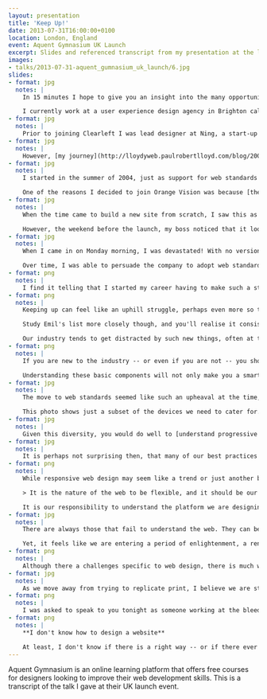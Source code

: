 ```yaml
---
layout: presentation
title: 'Keep Up!'
date: 2013-07-31T16:00:00+0100
location: London, England
event: Aquent Gymnasium UK Launch
excerpt: Slides and referenced transcript from my presentation at the launch of Aquent Gymnasium
images:
- talks/2013-07-31-aquent_gumnasium_uk_launch/6.jpg
slides:
- format: jpg
  notes: |
    In 15 minutes I hope to give you an insight into the many opportunities and challenges facing web designers in 2013. But first, a little bit about myself.

    I currently work at a user experience design agency in Brighton called [Clearleft](http://clearleft.com/). We are a small agency that work with big clients such as the BBC, NBCUniversal, Channel 4 and Mozilla. We also work with smaller start-ups and charities like WWF, UNICEF and 38 Degrees. My title is *senior visual designer*, but I try to position myself at the intersection of both graphic design and front-end development.
- format: jpg
  notes: |
    Prior to joining Clearleft I was lead designer at Ning, a start-up based in Palo Alto, California. I worked there during 2006-7, when a lot of the companies we know today were just getting started. Working in the Valley was an amazing -- and at times eye-opening -- experience.
- format: jpg
  notes: |
    However, [my journey](http://lloydyweb.paulrobertlloyd.com/blog/2006/01/my_journey_so_far.php) began almost ten years ago at Orange Vision, a tiny web design agency based in Lichfield, Staffordshire.
- format: jpg
  notes: |
    I started in the summer of 2004, just as support for web standards was gaining traction. One of the key ideas behind this movement was the separation of presentation from content: developing highly semantic HTML pages styled separately with CSS. <cite>[Designing with Web Standards](http://www.zeldman.com/dwws/)</cite> by Jeffrey Zeldman was my bible.

    One of the reasons I decided to join Orange Vision was because [their website](http://web.archive.org/web/20040627083538/http://www.orangevision.co.uk/) used CSS as opposed to older techniques that involved tables, inline style declarations and 1x1 pixel 'spacer' images. Soon after joining, I learnt that they had actually stolen another agency's website, changing just the logo and some copy! Thus much of my early work was spent updating existing sites, swearing under my breath as I used the outmoded practices favoured by my new employer.
- format: jpg
  notes: |
    When the time came to build a new site from scratch, I saw this as an opportunity to show my colleagues how to build a website the right way. In just a few days, I had built the entire website, and looked forward to launching my first commercial site built using web standards.

    However, the weekend before the launch, my boss noticed that it looked different in Netscape 4 (which had a small percentage of users at this time). Judging this to be problematic, he ripped the site apart and rebuilt it using tables.
- format: jpg
  notes: |
    When I came in on Monday morning, I was devastated! With no version control, everything I'd done had gone. Of course, this situation could have been avoided had I communicated my intentions better, and explained how we would support older browsers.

    Over time, I was able to persuade the company to adopt web standards. This wasn't hard; maintainability, speed, accessibility and search engine optimisation were frequently brought up during debates. When [@media 2005](http://lloydyweb.paulrobertlloyd.com/blog/2005/06/reflecting_on_media_2005.php) was announced, me and two colleagues were even allowed two days off to attend. This story has a happy ending.
- format: png
  notes: |
    I find it telling that I started my career having to make such a strong argument for keeping up. Before Orange Vision, I built websites for a hobby, and had already seen the web change significantly in a short amount of time. It seemed obvious that to gain (and maintain) employment, I would need to stay relevant and embrace change. Yet upon meeting a group of people focused on meeting client expectations -- concerned about getting work out of the door -- I saw how easy it is to fall behind.
- format: png
  notes: |
    Keeping up can feel like an uphill struggle, perhaps even more so today. In a blog post entitled <cite>[Drowning](http://thatemil.com/blog/2013/05/22/drowning/)</cite>, my friend Emil attempted to list all the languages, frameworks and applications needed to do his job. No one can hope to learn -- let alone master -- all this.

    Study Emil's list more closely though, and you'll realise it consists of a number of highly specialised frameworks. I suspect many will have gone out of fashion in a year's time.

    Our industry tends to get distracted by such new things, often at the cost of mastering the underlying protocols and technologies of the web that have served us well for decades, and will continue to do so.
- format: png
  notes: |
    If you are new to the industry -- or even if you are not -- you should take time to properly understand the platform we are building upon. Learn how **HTML** helps us to structure content in a meaningful way, even when devoid of any presentation or behaviour. Think about how to construct human readable **URL**s. Recognise the difference between GET and POST **HTTP** request methods.

    Understanding these basic components will not only make you a smarter developer, but it make it easier to spot technologies that will likely stick around.
- format: jpg
  notes: |
    The move to web standards seemed like such an upheaval at the time, but it pales in comparison to the challenges we're facing today. Back then, we had to support just a handful of browsers. Now our products need to work across a range of devices, each with different features and capabilities.

    This photo shows just a subset of the devices we need to cater for. It doesn't show a television, or any game consoles -- who knows if we'll soon be talking about web-enabled iWatches! Such is the range and diversity of connected devices, it's senseless targeting a particular subset, particularly as user habits continue to change. Terms such as 'mobile', 'tablet' or 'desktop' have become almost meaningless.
- format: jpg
  notes: |
    Given this diversity, you would do well to [understand progressive enhancement](http://alistapart.com/article/understandingprogressiveenhancement). Sometimes seen as making sure websites work when JavaScript is disabled, it's actually about building robustness into our products. We need to ensure products can still be used if a user agent doesn't support a certain feature, or if an unreliable connection has caused a script to stop working. Think of progressive enhancement like an escalator; if it breaks, it can still function as a flight of stairs.
- format: jpg
  notes: |
    It is perhaps not surprising then, that many of our best practices are a flavour of progressive enhancement. [Responsive web design](http://alistapart.com/article/responsive-web-design) -- especially when coupled with a [mobile-first](http://www.lukew.com/ff/entry.asp?933) approach -- is essentially progressive enhancement for layout.
- format: png
  notes: |
    While responsive web design may seem like a trend or just another buzzword, the approach it advocates maps extremely well to the fluid and adaptable nature of the web. This is something John Allsopp wrote about thirteen years ago in [*A Dao of Web Design*](http://alistapart.com/article/dao):

    > It is the nature of the web to be flexible, and it should be our role as designers and developers to embrace this flexibility.

    It is our responsibility to understand the platform we are designing for, and pick the right tools for the job.
- format: jpg
  notes: |
    There are always those that fail to understand the web. They can be seen trying to make the web behave like something it isn't. If you are trying to make a website behave like a print magazine or a native application for example, you are probably doing something wrong.

    Yet, it feels like we are entering a period of enlightenment, a renaissance even! We have come to recognise the unique characteristics of the web, and in doing so, attempting to solve problems nobody has encountered before. I mean, how on earth do you design something that can be infinitely adaptable?
- format: png
  notes: |
    Although there a challenges specific to web design, there is much we can learn from other industries. For example, the issues we face are similar to those television graphic designers experienced during the mid-sixties. At that time, television was a crude medium; low-definition, black and white. Using high contrast illustrations and bold type, and influenced in part by optical and pop art fashion of the time, its designers arrived at an aesthetic suited to these limitations. We need to be thinking about the web in a similar way; [what aesthetic approach is appropriate to the web](http://alistapart.com/article/the-web-aesthetic)?
- format: jpg
  notes: |
    As we move away from trying to replicate print, I believe we are starting to see a shift towards interfaces influenced by native applications and other digital software. While our work is no longer constrained by the dimensions of the page, it remains constrained by the capabilities of the network; porous and unreliable as it often is. Websites need to be responsive both in terms of appearance *and* speed.
- format: png
  notes: |
    I was asked to speak to you tonight as someone working at the bleeding edge of the industry, but with only 15 minutes available, I can only scratch surface. It's difficult to explain the myriad challenges and complexities we face as an industry in such a short space of time. I will be around for the rest of this evening, so if you would like to chat to me, please come and say hello. Before I finish, there is one thing you should know...
- format: png
  notes: |
    **I don't know how to design a website**

    At least, I don't know if there is a right way -- or if there ever will be. My process is ever changing. I make mistakes and change my mind. I've grown to feel comfortable with this state of unknowing, the constant reinvention of what I do. Because, if you think you know how to design a website, chances are, you probably don't.
---
```

Aquent Gymnasium is an online learning platform that offers free courses for designers looking to improve their web development skills. This is a transcript of the talk I gave at their UK launch event.
